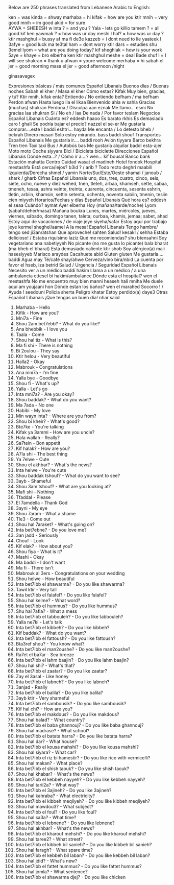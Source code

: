 Below are 250 phrases translated from Lebanese 
Arabic to English:

ken = was
kinda = shway
marhaba = hi
kifak = how are you
ktir mnih = very good
mnih = im good 
akid = for sure  
AYWA = SHEEESH
w inta ? = and you ? 
Yala - lets go
killlo tamem ? = all good
kif ken yawmak ?  = how was ur day
meshi l hal? = how was ur day ?
ktir mashghul = bussy af
ma fi de3e kazzeb =  i dont need to lie
yaateek l 3afye = good luck
ma te3tal ham = dont worry
ktir dars = estudies
shu 3emel lyom  = what are you doing today?
kif sheghlak =  how is your work
5aye = khaye = bro
elberha ken ktir mashghul
meshe =  deal
Bade shuf l = I will see
shukran  = thank u
afwan = youre welcome
merhaba = hi
sabah el jer = good morning
masa el jer = good afternoon /night


ginasavagex

Expresiones básicas / más comunes
Español	Libanais
Buenos días / Buenas noches	Sabah el kher / Masa el kher
Cómo estas?	Kifak
Muy bien, gracias, y tú?	Ktir mnih, kifak enta?
Entiendo / No entiendo	befham / ma befham
Perdon	afwan
Hasta luego	ila el likaa
Bienvenido	ahla w sahla
Gracias (muchas)	shukran
Perdona / Disculpa	aan eznak
Me llamo...	esmi
No gracias	laa shukran
Si / No	eh / laa
De nada / Por favor	teslam
Negocios
Español	Libanais
Cuánto es?	eddesh haaoo
Es barato	rkhis
Es demasiado caro !	ghali
Se podría bajar el precio?	nazzel el se-er
Me gustaría comprar....este !	baddi eshtri... hayda
Me encanta / Lo detesto	bheb / bekrah
Dinero	masari
Solo estoy mirando.	bass baddi shouf
Transportes
Español	Libanais
Me gustaría ir....	baddi rooh
Avión	tiyyara
Barco	bekhra
Tren	tren
Taxi	taxi
Bus / Autobús	bas
Me gustaría alquilar	baddi esta-ajer
Moto	moto
Coche	siyyara
Bici / Bicicleta	biciclette
Direcciones
Español	Libanais
Dónde esta...? / Cómo ir a....?	wen... kif bousal
Banco	bank
Estación	mahatta
Centro Cuidad	wasat el madineh
Hotel	fondok
Hospital	mestashfa
Está cerca/lejos?	b3id ? / arib ?
Todo recto	deghri maabili
Izquierda/Derecha	shmel / yamin
Norte/Sur/Este/Oeste	shamal / janoub / shark / gharb
Cifras
Español	Libanais
uno, dos, tres, cuatro, cinco, seis, siete, ocho, nueve y diez	wehed, tnen, tleteh, arbaa, khamseh, sette, sabaa, tmeneh, tesaa, ashra
veinte, treinta, cuarenta, cincuenta, sesenta	eshrin, tletin, arbiin, khamsin, settin
setenta, ochenta, noventa	sabiin, tmenin, tesiin
cien	miyyeh
Horarios/Fechas y días
Español	Libanais
Qué hora es?	eddesh el seaa
Cuándo?	aymat
Ayer	elberha
Hoy (mañana/tarde/noche)	Lyom (sabah/deher/masa)
Mañana	boukra
Lunes, martes, miércoles, jueves, viernes, sábado, domingo	tanen, taleta; ourbaa, khamis, jemaa; sabet, ahad
Estoy aquí de vacaciones / de viaje	jeye siyeha/safar
Estoy aquí por trabajo	jeye kermel sheghel/aamel
A la mesa!
Español	Libanais
Tengo hambre/ tengo sed	ji3an/atshan
Que aproveche!	sahten
Salud!	kesak! / sehha
Estaba delicioso! / Estaba riquísimo	laziz
Qué me recomiendas?	shu btensahni
Soy vegetariano	ana nabetiyyeh
No picante (no me gusta lo picante)	bala bharat (ma bheb el bharat)
Está demasiado caliente	ktir shob
Soy alérgico(a)	maii hasesiyyeb
Marisco	araydes
Cacahuete	abid
Gluten	gluten
Me gustaría....	baddi
Agua	may
Té/café	shay/ahwe
Cerveza/vino	bira/nbid
La cuenta por favor	el hseb, iza betrid
Salud / Urgencia / Seguridad
Español	Libanais
Necesito ver a un médico	baddi hakim
Llama a un médico / a una ambulancia	ettesel bi hakim/ambulance
Dónde esta el hospital?	wen el mestashfa
No me encuentro muy bien	manni heaseh hali mniha
Me duele aquí	am youjaani hon
Dónde estan los baños?	wen el marahed
Socorro ! / Ayuda !	seedouni
Policia	sherta
Peligro	khatar
Estoy perdido(a)	daye3
Otras
Español	Libanais
¡Que tengas un buen día!	nhar saiid




1. Marhaba - Hello
2. Kifik - How are you?
3. Mni7a - Fine
4. Shou 2am bet7ebb? - What do you like?
5. Ana bhebbik - I love you
6. Taala - Come
7. Shou hal tiz - What is this?
8. Ma fi shi - There is nothing
9. Bi 2oulou - They say
10. Ktir helou - Very beautiful
11. Halla2 - Okay
12. Mabrouk - Congratulations
13. Ana mni7a - I'm fine
14. Yalla bye - Goodbye
15. Shou fi - What's up?
16. Yalla - Let's go
17. Inta mni7a? - Are you okay?
18. Shou baddak? - What do you want?
19. Ma 7ada - No one
20. Habibi - My love
21. Min wayn inta? - Where are you from?
22. Shou bi kheir? - What's good?
23. Bte7ke - You're talking
24. Kifak ya 3ammi - How are you uncle?
25. Hala wallah - Really?
26. Sa7tein - Bon appetit
27. Kif halak? - How are you?
28. A7la shi - The best thing
29. Ya 7elwe - Cute
30. Shou el akhbar? - What's the news?
31. Inta helwe - You're cute
32. Shou baddak tshouf? - What do you want to see?
33. 3ayb - Shameful
34. Shou 3am tshouf? - What are you looking at?
35. Mafi shi - Nothing
36. Tfaddal - Please
37. El 7amdella - Thank God
38. 3ayni - My eye
39. Shou 7aram - What a shame
40. Tle3 - Come out
41. Shou hal 7araket? - What's going on?
42. Inta bet7ebne? - Do you love me?
43. 3an jadd - Seriously
44. Chouf - Look
45. Kif elak? - How about you?
46. Shou fiya - What is it?
47. Mashi - Okay
48. Ma baddi - I don't want
49. Ma fi - There isn't
50. Mabrouk al 3ers - Congratulations on your wedding
51. Shou helwe - How beautiful
52. Inta bet7ibb el shawarma? - Do you like shawarma?
53. Tawil ktir - Very tall
54. Inta bet7ibb el falafel? - Do you like falafel?
55. Shou hal kelme? - What word?
56. Inta bet7ibb el hummus? - Do you like hummus?
57. Shu hal 7afla? - What a mess
58. Inta bet7ibb el tabbouleh? - Do you like tabbouleh?
59. Yalla ne7ki - Let's talk
60. Inta bet7ibb el kibbeh? - Do you like kibbeh?
61. Kif baddak? - What do you want?
62. Inta bet7ibb el fattoush? - Do you like fattoush?
63. Bta3ref shou? - You know what?
64. Inta bet7ibb el man2oushe? - Do you like man2oushe?
65. Ra7et el ba7ar - Sea breeze
66. Inta bet7ibb el lahm baajin? - Do you like lahm baajin?
67. Shou hal shi? - What's that?
68. Inta bet7ibb el zaatar? - Do you like zaatar?
69. Zay el 3asal - Like honey
70. Inta bet7ibb el labneh? - Do you like labneh?
71. 3anjad - Really
72. Inta bet7ibb el balila? - Do you like balila?
73. 3ayb ktir - Very shameful
74. Inta bet7ibb el sambousik? - Do you like sambousik?
75. Kif hal chi? - How are you?
76. Inta bet7ibb el makdous? - Do you like makdous?
77. Shou hal balad? - What country?
78. Inta bet7ibb el baba ghannouj? - Do you like baba ghannouj?
79. Shou hal madrase? - What school?
80. Inta bet7ibb el batata harra? - Do you like batata harra?
81. Shou hal dar? - What house?
82. Inta bet7ibb el kousa mahshi? - Do you like kousa mahshi?
83. Shou hal siyara? - What car?
84. Inta bet7ibb el riz bi hamestir? - Do you like rice with vermicelli?
85. Shou hal makan? - What place?
86. Inta bet7ibb el shish taouk? - Do you like shish taouk?
87. Shou hal khabar? - What's the news?
88. Inta bet7ibb el kebbeh nayyeh? - Do you like kebbeh nayyeh?
89. Shou hal tarii2a? - What way?
90. Inta bet7ibb el 3ajineh? - Do you like 3ajineh?
91. Shou hal kahraba? - What electricity?
92. Inta bet7ibb el kibbeh meqliyeh? - Do you like kibbeh meqliyeh?
93. Shou hal mawdou3? - What subject?
94. Inta bet7ibb el foul? - Do you like foul?
95. Shou hal sa3a? - What time?
96. Inta bet7ibb el lebnene? - Do you like lebnene?
97. Shou hal akhbar? - What's the news?
98. Inta bet7ibb el kharouf mehshi? - Do you like kharouf mehshi?
99. Shou hal taree2? - What street?
100. Inta bet7ibb el kibbeh bil sanieh? - Do you like kibbeh bil sanieh?
101. Shou hal faragh? - What spare time?
102. Inta bet7ibb el kebbeh bil laban? - Do you like kebbeh bil laban?
103. Shou hal jdid? - What's new?
104. Inta bet7ibb el fattet hummus? - Do you like fattet hummus?
105. Shou hal jomla? - What sentence?
106. Inta bet7ibb el shawarma djej? - Do you like chicken 